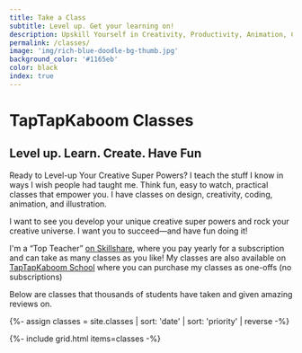 ```yaml
---
title: Take a Class
subtitle: Level up. Get your learning on!
description: Upskill Yourself in Creativity, Productivity, Animation, Coding & Illustration.
permalink: /classes/
image: 'img/rich-blue-doodle-bg-thumb.jpg'
background_color: '#1165eb'
color: black
index: true
---
```

<h1>TapTapKaboom Classes</h1>
<h2>Level up. Learn. Create. Have Fun</h2>

Ready to Level-up Your Creative Super Powers? I teach the stuff I know in ways I wish people had taught me. Think fun, easy to watch, practical classes that empower you. I have classes on design, creativity, coding, animation, and illustration.

I want to see you develop your unique creative super powers and rock your creative universe. I want you to succeed—and have fun doing it!

<p>I'm a “Top Teacher” <a href="https://ttkb.me/sk">on Skillshare</a>, where you pay yearly for a subscription and can take as many classes as you like! My classes are also available on <a href="https://ttkb.me/school">TapTapKaboom School</a> where you can purchase my classes as one-offs (no subscriptions)</p>

<p>Below are classes that thousands of students have taken and given amazing reviews on.</p>

{%- assign classes = site.classes | sort: 'date' | sort: 'priority' | reverse -%}

{%- include grid.html items=classes -%}